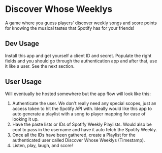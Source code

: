# Discover Whose Weeklys

A game where you guess players' discover weekly songs and score points for knowing the musical tastes that Spotify has for your friends!

## Dev Usage

Install this app and get yourself a client ID and secret. Populate the right fields and you should go through the authentication app and after that, use it like a user. See the next section.

## User Usage

Will eventually be hosted somewhere but the app flow will look like this:

1. Authenticate the user. We don't really need any special scopes, just an access token to hit the Spotify API with. Ideally would like this app to auto generate a playlist with a song to player mapping for ease of looking it up.
2. Have the paste lists or IDs of Spotify Weekly Playlists. Would also be cool to pass in the username and have it auto fetch the Spotify Weekly.
3. Once all the IDs have been gathered, create a Playlist for the authenticated user called Discover Whose Weeklys (Timestamp).
4. Listen, play, laugh, and score!
